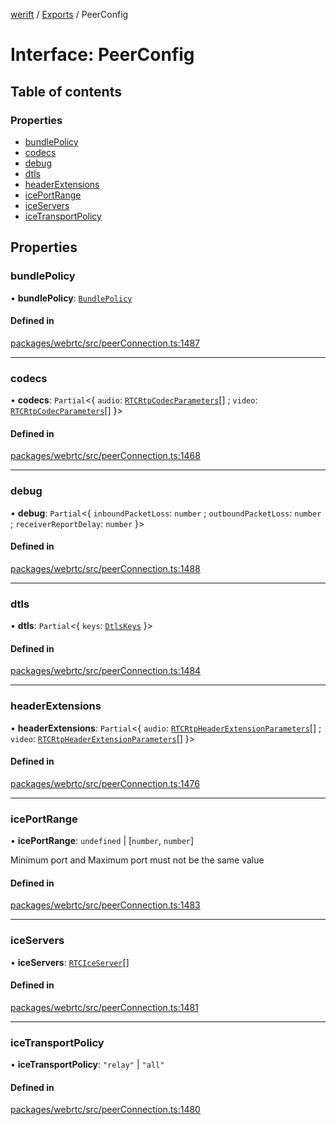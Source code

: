 [werift](../README.md) / [Exports](../modules.md) / PeerConfig

# Interface: PeerConfig

## Table of contents

### Properties

- [bundlePolicy](PeerConfig.md#bundlepolicy)
- [codecs](PeerConfig.md#codecs)
- [debug](PeerConfig.md#debug)
- [dtls](PeerConfig.md#dtls)
- [headerExtensions](PeerConfig.md#headerextensions)
- [icePortRange](PeerConfig.md#iceportrange)
- [iceServers](PeerConfig.md#iceservers)
- [iceTransportPolicy](PeerConfig.md#icetransportpolicy)

## Properties

### bundlePolicy

• **bundlePolicy**: [`BundlePolicy`](../modules.md#bundlepolicy)

#### Defined in

[packages/webrtc/src/peerConnection.ts:1487](https://github.com/shinyoshiaki/werift-webrtc/blob/f609bd5a/packages/webrtc/src/peerConnection.ts#L1487)

___

### codecs

• **codecs**: `Partial`<{ `audio`: [`RTCRtpCodecParameters`](../classes/RTCRtpCodecParameters.md)[] ; `video`: [`RTCRtpCodecParameters`](../classes/RTCRtpCodecParameters.md)[]  }\>

#### Defined in

[packages/webrtc/src/peerConnection.ts:1468](https://github.com/shinyoshiaki/werift-webrtc/blob/f609bd5a/packages/webrtc/src/peerConnection.ts#L1468)

___

### debug

• **debug**: `Partial`<{ `inboundPacketLoss`: `number` ; `outboundPacketLoss`: `number` ; `receiverReportDelay`: `number`  }\>

#### Defined in

[packages/webrtc/src/peerConnection.ts:1488](https://github.com/shinyoshiaki/werift-webrtc/blob/f609bd5a/packages/webrtc/src/peerConnection.ts#L1488)

___

### dtls

• **dtls**: `Partial`<{ `keys`: [`DtlsKeys`](../modules.md#dtlskeys)  }\>

#### Defined in

[packages/webrtc/src/peerConnection.ts:1484](https://github.com/shinyoshiaki/werift-webrtc/blob/f609bd5a/packages/webrtc/src/peerConnection.ts#L1484)

___

### headerExtensions

• **headerExtensions**: `Partial`<{ `audio`: [`RTCRtpHeaderExtensionParameters`](../classes/RTCRtpHeaderExtensionParameters.md)[] ; `video`: [`RTCRtpHeaderExtensionParameters`](../classes/RTCRtpHeaderExtensionParameters.md)[]  }\>

#### Defined in

[packages/webrtc/src/peerConnection.ts:1476](https://github.com/shinyoshiaki/werift-webrtc/blob/f609bd5a/packages/webrtc/src/peerConnection.ts#L1476)

___

### icePortRange

• **icePortRange**: `undefined` \| [`number`, `number`]

Minimum port and Maximum port must not be the same value

#### Defined in

[packages/webrtc/src/peerConnection.ts:1483](https://github.com/shinyoshiaki/werift-webrtc/blob/f609bd5a/packages/webrtc/src/peerConnection.ts#L1483)

___

### iceServers

• **iceServers**: [`RTCIceServer`](../modules.md#rtciceserver)[]

#### Defined in

[packages/webrtc/src/peerConnection.ts:1481](https://github.com/shinyoshiaki/werift-webrtc/blob/f609bd5a/packages/webrtc/src/peerConnection.ts#L1481)

___

### iceTransportPolicy

• **iceTransportPolicy**: ``"relay"`` \| ``"all"``

#### Defined in

[packages/webrtc/src/peerConnection.ts:1480](https://github.com/shinyoshiaki/werift-webrtc/blob/f609bd5a/packages/webrtc/src/peerConnection.ts#L1480)
